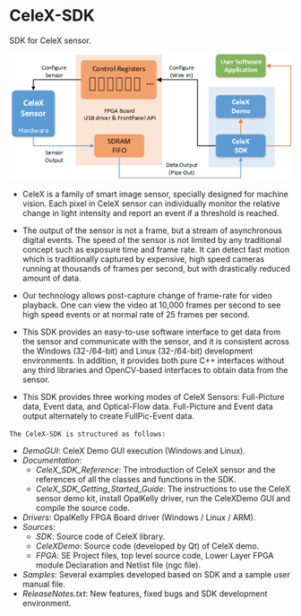 # CeleX-SDK
SDK for CeleX sensor.

![Structure](https://github.com/CelePixel/CeleX-SDK/raw/master/Sources/CeleXDemo/images/SDK_Structure.png)

* CeleX is a family of smart image sensor, specially designed for machine vision. Each pixel in CeleX
sensor can individually monitor the relative change in light intensity and report an event if a threshold is
reached.

* The output of the sensor is not a frame, but a stream of asynchronous digital events. The speed of the sensor
is not limited by any traditional concept such as exposure time and frame rate. It can detect fast motion
which is traditionally captured by expensive, high speed cameras running at thousands of frames per second,
but with drastically reduced amount of data.

* Our technology allows post-capture change of frame-rate for video playback. One can view the video at
10,000 frames per second to see high speed events or at normal rate of 25 frames per second.

* This SDK provides an easy-to-use software interface to get data from the sensor and communicate with the
sensor, and it is consistent across the Windows (32-/64-bit) and Linux (32-/64-bit) development
environments. In addition, it provides both pure C++ interfaces without any third libraries and
OpenCV-based interfaces to obtain data from the sensor.

* This SDK provides three working modes of CeleX Sensors: Full-Picture data, Event data, and
Optical-Flow data. Full-Picture and Event data output alternately to create FullPic-Event data.

`The CeleX-SDK is structured as follows:`

* _DemoGUI_: CeleX Demo GUI execution (Windows and Linux).
* _Documentation_:
  * _CeleX_SDK_Reference_: The introduction of CeleX sensor and the references of all the classes and functions in the SDK.
  * _CeleX_SDK_Getting_Started_Guide_: The instructions to use the CeleX sensor demo kit, install OpalKelly driver, run the CeleXDemo GUI and compile the source code.
* _Drivers_: OpalKelly FPGA Board driver (Windows / Linux / ARM).
* _Sources_:
  * _SDK_: Source code of CeleX library.
  * _CeleXDemo_: Source code (developed by Qt) of CeleX demo.
  * _FPGA_: SE Project files, top level source code, Lower Layer FPGA module Declaration and Netlist file (ngc file).
* _Samples_: Several examples developed based on SDK and a sample user manual file.
* _ReleaseNotes.txt_: New features, fixed bugs and SDK development environment.
